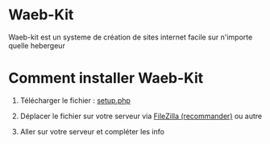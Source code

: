 # Waeb-Kit

Waeb-kit est un systeme de création de sites internet facile sur n'importe quelle hebergeur

# Comment installer Waeb-Kit

1) Télécharger le fichier :  [setup.php](https://raw.githubusercontent.com/snaporteur/Waeb-kit/main/setup.php) 

2) Déplacer le fichier sur votre serveur via [FileZilla (recommander)](https://download.filezilla-project.org/client/FileZilla_3.58.0_win64_sponsored2-setup.exe) ou autre
3. Aller sur votre serveur et compléter les info
